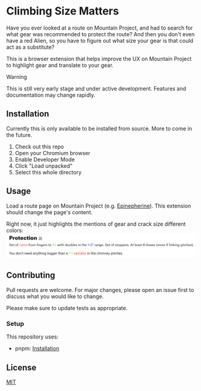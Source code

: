 # Climbing Size Matters

Have you ever looked at a route on Mountain Project, and had to search
for what gear was recommended to protect the route? And then you don't
even have a red Alien, so you have to figure out what size your gear
is that could act as a substitute?

This is a browser extension that helps improve the UX on Mountain Project
to highlight gear and translate to your gear.

> [!WARNING]
> This is still very early stage and under active development. Features and documentation
> may change rapidly.

## Installation

Currently this is only available to be installed from source. More to come in the future.

1. Check out this repo
2. Open your Chromium browser
3. Enable Developer Mode
4. Click "Load unpacked"
5. Select this whole directory

## Usage

Load a route page on Mountain Project (e.g.
[Epinepherine](https://www.mountainproject.com/route/105732422/epinephrine)).
This extension should change the page's content.

Right now, it just highlights the mentions of gear and crack size different colors:
![Climbing Size Matters Example](img/climbing-size-matters-example.png)

## Contributing

Pull requests are welcome. For major changes, please open an issue first to discuss what you would like to change.

Please make sure to update tests as appropriate.

### Setup

This repository uses:
- pnpm: [Installation](https://pnpm.io/installation)

## License

[MIT](https://choosealicense.com/licenses/mit/)